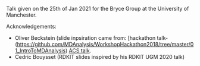 Talk given on the 25th of Jan 2021 for the Bryce Group at the University of Manchester.

Acknowledgements:
- Oliver Beckstein (slide inpsiration came from: [hackathon talk-(https://github.com/MDAnalysis/WorkshopHackathon2018/tree/master/01_IntroToMDAnalysis) [ACS talk](https://github.com/Becksteinlab/workflows-talk).
- Cedric Bouysset (RDKIT slides inspired by his RDKIT UGM 2020 talk)
